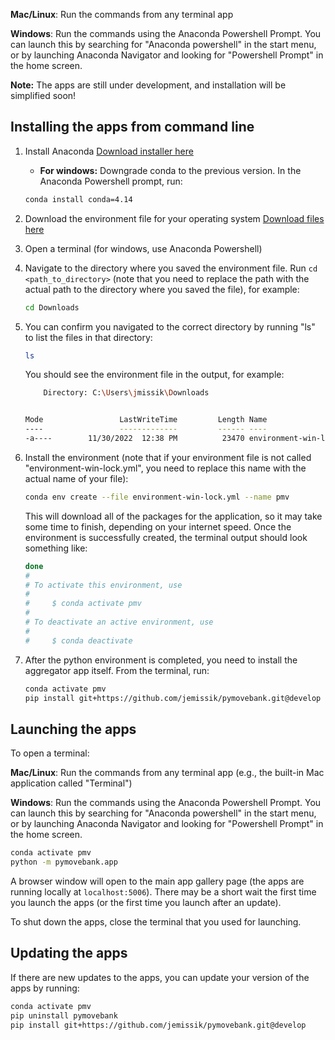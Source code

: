 **Mac/Linux**: Run the commands from any terminal app

**Windows**: Run the commands using the Anaconda Powershell Prompt. You can launch this by searching for "Anaconda powershell" in the start menu, or by launching Anaconda Navigator and looking for "Powershell Prompt" in the home screen.

**Note:** The apps are still under development, and installation will be simplified soon!

## Installing the apps from command line

1. Install Anaconda [Download installer here](https://www.anaconda.com/products/distribution)
    - **For windows:** Downgrade conda to the previous version. In the Anaconda Powershell prompt, run:

    ```bash
    conda install conda=4.14
    ```

2. Download the environment file for your operating system [Download files here](https://jemissik.github.io/pymovebank/apps/environment_files.html)

3. Open a terminal (for windows, use Anaconda Powershell)
4. Navigate to the directory where you saved the environment file. Run ``cd <path_to_directory>`` (note that you need to replace the path with the actual path to the directory where you saved the file), for example:

    ```bash
    cd Downloads
    ```

5. You can confirm you navigated to the correct directory by running "ls" to list the files in that directory:

    ```bash
    ls
    ```
    You should see the environment file in the output, for example:

    ```bash
        Directory: C:\Users\jmissik\Downloads


    Mode                 LastWriteTime         Length Name
    ----                 -------------         ------ ----
    -a----        11/30/2022  12:38 PM          23470 environment-win-lock.yml
    ```

6. Install the environment (note that if your environment file is not called "environment-win-lock.yml", you need to replace this name with the actual name of your file):

    ```bash
    conda env create --file environment-win-lock.yml --name pmv
    ```

    This will download all of the packages for the application, so it may take some time to finish, depending on your internet speed. Once the environment is successfully created, the terminal output should look something like:

    ```bash
    done
    #
    # To activate this environment, use
    #
    #     $ conda activate pmv
    #
    # To deactivate an active environment, use
    #
    #     $ conda deactivate
    ```

7. After the python environment is completed, you need to install the aggregator app itself. From the terminal, run:

    ```bash
    conda activate pmv
    pip install git+https://github.com/jemissik/pymovebank.git@develop
    ```


## Launching the apps

To open a terminal:

**Mac/Linux**: Run the commands from any terminal app (e.g., the built-in Mac application called "Terminal")

**Windows**: Run the commands using the Anaconda Powershell Prompt. You can launch this by searching for "Anaconda powershell" in the start menu, or by launching Anaconda Navigator and looking for "Powershell Prompt" in the home screen.

```bash
conda activate pmv
python -m pymovebank.app
```

A browser window will open to the main app gallery page (the apps are running locally at ``localhost:5006``). There may be a short wait the first time you launch the apps (or the first time you launch after an update).

To shut down the apps, close the terminal that you used for launching.


## Updating the apps

If there are new updates to the apps, you can update your version of the apps by running:

```bash
conda activate pmv
pip uninstall pymovebank
pip install git+https://github.com/jemissik/pymovebank.git@develop
```
